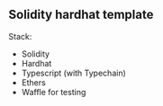 ## Solidity hardhat template

Stack:
- Solidity
- Hardhat
- Typescript (with Typechain)
- Ethers
- Waffle for testing